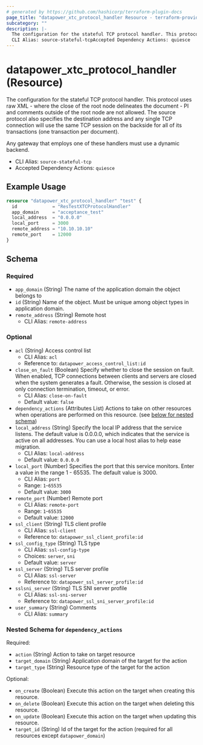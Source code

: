 ```yaml
---
# generated by https://github.com/hashicorp/terraform-plugin-docs
page_title: "datapower_xtc_protocol_handler Resource - terraform-provider-datapower"
subcategory: ""
description: |-
  The configuration for the stateful TCP protocol handler. This protocol uses raw XML - where the close of the root node delineates the document - PI and comments outside of the root node are not allowed. The source protocol also specifies the destination address and any single TCP connection will use the same TCP session on the backside for all of its transactions (one transaction per document). Any gateway that employs one of these handlers must use a dynamic backend.
  CLI Alias: source-stateful-tcpAccepted Dependency Actions: quiesce
---
```


# datapower_xtc_protocol_handler (Resource)

The configuration for the stateful TCP protocol handler. This protocol uses raw XML - where the close of the root node delineates the document - PI and comments outside of the root node are not allowed. The source protocol also specifies the destination address and any single TCP connection will use the same TCP session on the backside for all of its transactions (one transaction per document). <p>Any gateway that employs one of these handlers must use a dynamic backend.</p>
  - CLI Alias: `source-stateful-tcp`
  - Accepted Dependency Actions: `quiesce`

## Example Usage

```terraform
resource "datapower_xtc_protocol_handler" "test" {
  id             = "ResTestXTCProtocolHandler"
  app_domain     = "acceptance_test"
  local_address  = "0.0.0.0"
  local_port     = 3000
  remote_address = "10.10.10.10"
  remote_port    = 12000
}
```

<!-- schema generated by tfplugindocs -->
## Schema

### Required

- `app_domain` (String) The name of the application domain the object belongs to
- `id` (String) Name of the object. Must be unique among object types in application domain.
- `remote_address` (String) Remote host
  - CLI Alias: `remote-address`

### Optional

- `acl` (String) Access control list
  - CLI Alias: `acl`
  - Reference to: `datapower_access_control_list:id`
- `close_on_fault` (Boolean) Specify whether to close the session on fault. When enabled, TCP connections between clients and servers are closed when the system generates a fault. Otherwise, the session is closed at only connection termination, timeout, or error.
  - CLI Alias: `close-on-fault`
  - Default value: `false`
- `dependency_actions` (Attributes List) Actions to take on other resources when operations are performed on this resource. (see [below for nested schema](#nestedatt--dependency_actions))
- `local_address` (String) Specify the local IP address that the service listens. The default value is 0.0.0.0, which indicates that the service is active on all addresses. You can use a local host alias to help ease migration.
  - CLI Alias: `local-address`
  - Default value: `0.0.0.0`
- `local_port` (Number) Specifies the port that this service monitors. Enter a value in the range 1 - 65535. The default value is 3000.
  - CLI Alias: `port`
  - Range: `1`-`65535`
  - Default value: `3000`
- `remote_port` (Number) Remote port
  - CLI Alias: `remote-port`
  - Range: `1`-`65535`
  - Default value: `12000`
- `ssl_client` (String) TLS client profile
  - CLI Alias: `ssl-client`
  - Reference to: `datapower_ssl_client_profile:id`
- `ssl_config_type` (String) TLS type
  - CLI Alias: `ssl-config-type`
  - Choices: `server`, `sni`
  - Default value: `server`
- `ssl_server` (String) TLS server profile
  - CLI Alias: `ssl-server`
  - Reference to: `datapower_ssl_server_profile:id`
- `sslsni_server` (String) TLS SNI server profile
  - CLI Alias: `ssl-sni-server`
  - Reference to: `datapower_ssl_sni_server_profile:id`
- `user_summary` (String) Comments
  - CLI Alias: `summary`

<a id="nestedatt--dependency_actions"></a>
### Nested Schema for `dependency_actions`

Required:

- `action` (String) Action to take on target resource
- `target_domain` (String) Application domain of the target for the action
- `target_type` (String) Resource type of the target for the action

Optional:

- `on_create` (Boolean) Execute this action on the target when creating this resource.
- `on_delete` (Boolean) Execute this action on the target when deleting this resource.
- `on_update` (Boolean) Execute this action on the target when updating this resource.
- `target_id` (String) Id of the target for the action (required for all resources except `datapower_domain`)
